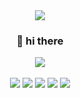 
<div align="center">
<img src="https://capsule-render.vercel.app/api?type=waving&color=auto&height=200&section=header&text=YUNA%20Github&fontSize=90" />
</div>

<div align="center">
<h3>👋 hi there</h3> 
</div>

<div align="center">
<img src="https://extmovie.com/files/attach/images/135/902/322/041/fdc9d9749f4f41e0e9670783a3af6f04.gif">
	</div>
	</br>
<div align="center"> 
	<img src="https://img.shields.io/badge/HTML5-E34F26?style=for-the-badge&logo=HTML5&logoColor=white"/>
	<img src="https://img.shields.io/badge/CSS3-1572B6?style=for-the-badge&logo=CSS3&logoColor=white"/>
	<img src="https://img.shields.io/badge/Javascript-F7DF1E?style=for-the-badge&logo=Javascript&logoColor=white"/>
	<img src="https://img.shields.io/badge/Typescript-3178C6?style=for-the-badge&logo=Typescript&logoColor=white"/>
	<img src="https://img.shields.io/badge/React-61DAFB?style=for-the-badge&logo=React&logoColor=white"/>
	
</div>
